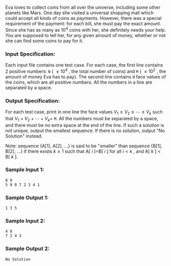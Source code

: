 <!-- Title
Find More Coins (30)
-->
Eva loves to collect coins from all over the universe, including some other
planets like Mars. One day she visited a universal shopping mall which could
accept all kinds of coins as payments. However, there was a special
requirement of the payment: for each bill, she must pay the exact amount.
Since she has as many as $10^4$ coins with her, she definitely needs your
help. You are supposed to tell her, for any given amount of money, whether or
not she can find some coins to pay for it.

### Input Specification:

Each input file contains one test case. For each case, the first line contains
2 positive numbers: `N` ( $\le 10^4$ , the total number of coins) and `M` (
$\le 10^2$ , the amount of money Eva has to pay). The second line contains `N`
face values of the coins, which are all positive numbers. All the numbers in a
line are separated by a space.

### Output Specification:

For each test case, print in one line the face values $V_1 \le V_2 \le \cdots
\le V_k$ such that $V_1 + V_2 + \cdots + V_k =$ `M`. All the numbers must be
separated by a space, and there must be no extra space at the end of the line.
If such a solution is not unique, output the smallest sequence. If there is no
solution, output "No Solution" instead.

Note: sequence {A[1], A[2], ...} is said to be "smaller" than sequence {B[1],
B[2], ...} if there exists $k \ge 1$ such that A[ $i$ ]=B[ $i$ ] for all $i <
k$ , and A[ $k$ ] $<$ B[ $k$ ].

### Sample Input 1:

```
8 9
5 9 8 7 2 3 4 1
```

### Sample Output 1:

```
1 3 5
```

### Sample Input 2:

```
4 8
7 2 4 3
```

### Sample Output 2:

```
No Solution
```
